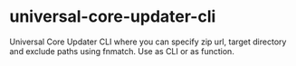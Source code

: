 # universal-core-updater-cli
 Universal Core Updater CLI where you can specify zip url, target directory and exclude paths using fnmatch. Use as CLI or as function. 
